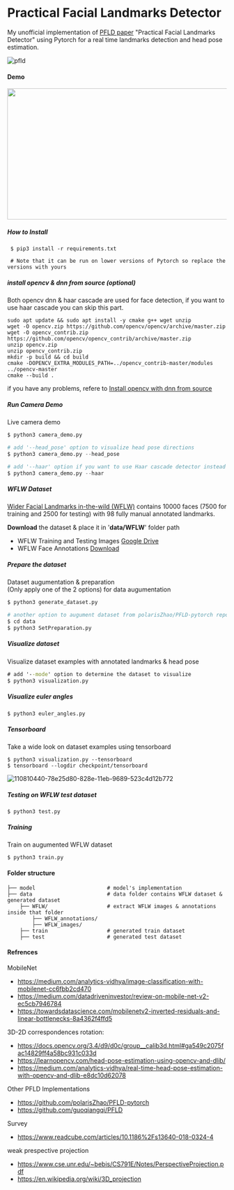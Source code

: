 
# Practical Facial Landmarks Detector 

My unofficial implementation of [PFLD paper](https://arxiv.org/pdf/1902.10859.pdf) "Practical Facial Landmarks Detector" using Pytorch for a real time landmarks detection and head pose estimation.<br/>

![pfld](https://user-images.githubusercontent.com/35613645/109653302-89e1ef00-7b69-11eb-8dd7-e8810deebe44.png)


#### Demo

<img src="https://user-images.githubusercontent.com/35613645/110829589-f8792800-82a0-11eb-833d-0d665503a869.gif" width="1100" height="300">


##### How to Install
```
 $ pip3 install -r requirements.txt
 
 # Note that it can be run on lower versions of Pytorch so replace the versions with yours
```

##### install opencv & dnn from source (optional)
Both opencv dnn & haar cascade are used for face detection, if you want to use haar cascade you can skip this part.
```
sudo apt update && sudo apt install -y cmake g++ wget unzip
wget -O opencv.zip https://github.com/opencv/opencv/archive/master.zip
wget -O opencv_contrib.zip https://github.com/opencv/opencv_contrib/archive/master.zip
unzip opencv.zip
unzip opencv_contrib.zip
mkdir -p build && cd build
cmake -DOPENCV_EXTRA_MODULES_PATH=../opencv_contrib-master/modules ../opencv-master
cmake --build .
```
if you have any problems, refere to [Install opencv with dnn from source](https://docs.opencv.org/master/d7/d9f/tutorial_linux_install.html)

##### Run Camera Demo
Live camera demo 
```python
$ python3 camera_demo.py

# add '--head_pose' option to visualize head pose directions 
$ python3 camera_demo.py --head_pose

# add '--haar' option if you want to use Haar cascade detector instead of dnn opencv face detector
$ python3 camera_demo.py --haar
```

##### WFLW Dataset
[Wider Facial Landmarks in-the-wild (WFLW)](https://wywu.github.io/projects/LAB/WFLW.html) contains 10000 faces (7500 for training and 2500 for testing) with 98 fully manual annotated landmarks.

**Download** the dataset & place it in '**data/WFLW**' folder path
- WFLW Training and Testing Images [Google Drive](https://drive.google.com/file/d/1hzBd48JIdWTJSsATBEB_eFVvPL1bx6UC/view)<br/>
- WFLW Face Annotations [Download](https://wywu.github.io/projects/LAB/support/WFLW_annotations.tar.gz)<br/>
##### Prepare the dataset
Dataset augumentation & preparation <br/>
(Only apply one of the 2 options) for data augumentation
```python
$ python3 generate_dataset.py
```
```python
# another option to augument dataset from polarisZhao/PFLD-pytorch repo 
$ cd data
$ python3 SetPreparation.py
```


##### Visualize dataset
Visualize dataset examples with annotated landmarks & head pose 
```cmd
# add '--mode' option to determine the dataset to visualize
$ python3 visualization.py
```
##### Visualize euler angles
```cmd
$ python3 euler_angles.py
```

##### Tensorboard 
Take a wide look on dataset examples using tensorboard
```
$ python3 visualization.py --tensorboard
$ tensorboard --logdir checkpoint/tensorboard
```
![110810440-78e25d80-828e-11eb-9689-523c4d12b772](https://user-images.githubusercontent.com/35613645/110831295-bfda4e00-82a2-11eb-9c04-b77b7a30fc4a.png)



##### Testing on WFLW test dataset
```
$ python3 test.py
```


##### Training 
Train on augumented WFLW dataset
```
$ python3 train.py
```



#### Folder structure    
    ├── model						# model's implementation
    ├── data						# data folder contains WFLW dataset & generated dataset
    	├── WFLW/					# extract WFLW images & annotations inside that folder
        	├── WFLW_annotations/
            ├── WFLW_images/
        ├── train					# generated train dataset
        ├── test					# generated test dataset


#### Refrences
MobileNet
- https://medium.com/analytics-vidhya/image-classification-with-mobilenet-cc6fbb2cd470
- https://medium.com/datadriveninvestor/review-on-mobile-net-v2-ec5cb7946784
- https://towardsdatascience.com/mobilenetv2-inverted-residuals-and-linear-bottlenecks-8a4362f4ffd5

3D-2D correspondences rotation:
- https://docs.opencv.org/3.4/d9/d0c/group__calib3d.html#ga549c2075fac14829ff4a58bc931c033d
- https://learnopencv.com/head-pose-estimation-using-opencv-and-dlib/
- https://medium.com/analytics-vidhya/real-time-head-pose-estimation-with-opencv-and-dlib-e8dc10d62078

Other PFLD Implementations
- https://github.com/polarisZhao/PFLD-pytorch
- https://github.com/guoqiangqi/PFLD

Survey
- https://www.readcube.com/articles/10.1186%2Fs13640-018-0324-4

weak prespective projection
- https://www.cse.unr.edu/~bebis/CS791E/Notes/PerspectiveProjection.pdf
- https://en.wikipedia.org/wiki/3D_projection

